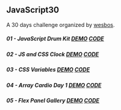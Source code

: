 ## **JavaScript30**

A 30 days challenge organized by [wesbos](https://github.com/wesbos/JavaScript30).  

##### 01 - JavaScript Drum Kit [DEMO](https://joannewsj.github.io/JavaScript30/01%20-%20JavaScript%20Drum%20Kit/) [CODE](https://github.com/joannewsj/JavaScript30/tree/main/01%20-%20JavaScript%20Drum%20Kit)  

##### 02 - JS and CSS Clock [DEMO](https://joannewsj.github.io/JavaScript30/02%20-%20JS%20and%20CSS%20Clock/) [CODE](https://github.com/joannewsj/JavaScript30/tree/main/02%20-%20JS%20and%20CSS%20Clock)  

##### 03 - CSS Variables [DEMO](https://joannewsj.github.io/JavaScript30/03%20-%20CSS%20Variables/) [CODE](https://github.com/joannewsj/JavaScript30/tree/main/03%20-%20CSS%20Variables)

##### 04 - Array Cardio Day 1 [DEMO](https://joannewsj.github.io/JavaScript30/04%20-%20Array%20Cardio%20Day%201/) [CODE](https://github.com/joannewsj/JavaScript30/tree/main/04%20-%20Array%20Cardio%20Day%201)

##### 05 - Flex Panel Gallery [DEMO](https://joannewsj.github.io/JavaScript30/05%20-%20Flex%20Panel%20Gallery/) [CODE](https://github.com/joannewsj/JavaScript30/tree/main/05%20-%20Flex%20Panel%20Gallery)
